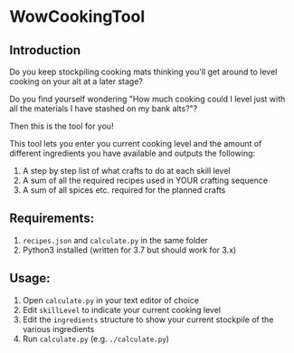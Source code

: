 # WowCookingTool

## Introduction
Do you keep stockpiling cooking mats thinking you'll get around to level cooking on your alt at a later stage?

Do you find yourself wondering "How much cooking could I level just with all the materials I have stashed on my bank alts?"?

Then this is the tool for you!

This tool lets you enter you current cooking level and the amount of different ingredients you have available and outputs the following:
1. A step by step list of what crafts to do at each skill level
2. A sum of all the required recipes used in YOUR crafting sequence
3. A sum of all spices etc. required for the planned crafts

## Requirements:
1. `recipes.json` and `calculate.py` in the same folder
2. Python3 installed (written for 3.7 but should work for 3.x)

## Usage:
1. Open `calculate.py` in your text editor of choice
2. Edit `skillLevel` to indicate your current cooking level
3. Edit the `ingredients` structure to show your current stockpile of the various ingredients
4. Run `calculate.py` (e.g. `./calculate.py`)
